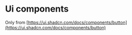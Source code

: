 # Ui components
Only from [https://ui.shadcn.com/docs/components/button](https://ui.shadcn.com/docs/components/button)